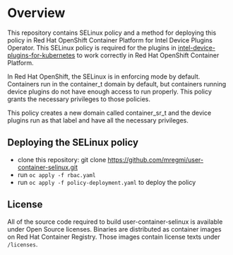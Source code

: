 # Overview
This repository contains SELinux policy and a method for deploying this policy in Red Hat OpenShift Container Platform for Intel Device Plugins Operator. This SELinux policy is required for the plugins in [intel-device-plugins-for-kubernetes](https://github.com/intel/intel-device-plugins-for-kubernetes) to work correctly in Red Hat OpenShift Container Platform.

In Red Hat OpenShift, the SELinux is in enforcing mode by default. Containers run in the container_t domain by default, but containers running device plugins do not have enough access to run properly. This policy grants the necessary privileges to those policies.

This policy creates a new domain called container_sr_t and the device plugins run as that label and have all the necessary privileges.


## Deploying the SELinux policy

- clone this repository: git clone https://github.com/mregmi/user-container-selinux.git
- run `oc apply -f rbac.yaml`
- run `oc apply -f policy-deployment.yaml` to deploy the policy


## License

All of the source code required to build user-container-selinux
is available under Open Source licenses. Binaries are distributed as container images on
Red Hat Container Registry. Those images contain license texts under `/licenses`.
